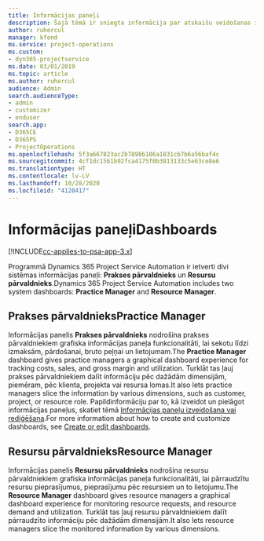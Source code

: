 ```yaml
---
title: Informācijas paneļi
description: Šajā tēmā ir sniegta informācija par atskaišu veidošanas informācijas paneļiem, kas ir iekļauti programmā Dynamics 365 Project Service Automation.
author: ruhercul
manager: kfend
ms.service: project-operations
ms.custom:
- dyn365-projectservice
ms.date: 03/01/2019
ms.topic: article
ms.author: ruhercul
audience: Admin
search.audienceType:
- admin
- customizer
- enduser
search.app:
- D365CE
- D365PS
- ProjectOperations
ms.openlocfilehash: 5f3a667823ac2b789bb106a1831cb7b6a56baf4c
ms.sourcegitcommit: 4cf1dc1561b92fca4175f0b3813133c5e63ce8e6
ms.translationtype: HT
ms.contentlocale: lv-LV
ms.lasthandoff: 10/28/2020
ms.locfileid: "4120417"
---
```

# <a name="dashboards"></a><span data-ttu-id="45bda-103">Informācijas paneļi</span><span class="sxs-lookup"><span data-stu-id="45bda-103">Dashboards</span></span>

[!INCLUDE[cc-applies-to-psa-app-3.x](../includes/cc-applies-to-psa-app-3x.md)]

<span data-ttu-id="45bda-104">Programmā Dynamics 365 Project Service Automation ir ietverti divi sistēmas informācijas paneļi: **Prakses pārvaldnieks** un **Resursu pārvaldnieks**.</span><span class="sxs-lookup"><span data-stu-id="45bda-104">Dynamics 365 Project Service Automation includes two system dashboards: **Practice Manager** and **Resource Manager**.</span></span>

## <a name="practice-manager"></a><span data-ttu-id="45bda-105">Prakses pārvaldnieks</span><span class="sxs-lookup"><span data-stu-id="45bda-105">Practice Manager</span></span> 

<span data-ttu-id="45bda-106">Informācijas panelis **Prakses pārvaldnieks** nodrošina prakses pārvaldniekiem grafiska informācijas paneļa funkcionalitāti, lai sekotu līdzi izmaksām, pārdošanai, bruto peļņai un lietojumam.</span><span class="sxs-lookup"><span data-stu-id="45bda-106">The **Practice Manager** dashboard gives practice managers a graphical dashboard experience for tracking costs, sales, and gross margin and utilization.</span></span> <span data-ttu-id="45bda-107">Turklāt tas ļauj prakses pārvaldniekiem dalīt informāciju pēc dažādām dimensijām, piemēram, pēc klienta, projekta vai resursa lomas.</span><span class="sxs-lookup"><span data-stu-id="45bda-107">It also lets practice managers slice the information by various dimensions, such as customer, project, or resource role.</span></span> <span data-ttu-id="45bda-108">Papildinformāciju par to, kā izveidot un pielāgot informācijas paneļus, skatiet tēmā [Informācijas paneļu izveidošana vai rediģēšana](https://docs.microsoft.com/dynamics365/customerengagement/on-premises/customize/create-edit-dashboards).</span><span class="sxs-lookup"><span data-stu-id="45bda-108">For more information about how to create and customize dashboards, see [Create or edit dashboards](https://docs.microsoft.com/dynamics365/customerengagement/on-premises/customize/create-edit-dashboards).</span></span>

## <a name="resource-manager"></a><span data-ttu-id="45bda-109">Resursu pārvaldnieks</span><span class="sxs-lookup"><span data-stu-id="45bda-109">Resource Manager</span></span> 

<span data-ttu-id="45bda-110">Informācijas panelis **Resursu pārvaldnieks** nodrošina resursu pārvaldniekiem grafiska informācijas paneļa funkcionalitāti, lai pārraudzītu resursu pieprasījumus, pieprasījumu pēc resursiem un to lietojumu.</span><span class="sxs-lookup"><span data-stu-id="45bda-110">The **Resource Manager** dashboard gives resource managers a graphical dashboard experience for monitoring resource requests, and resource demand and utilization.</span></span> <span data-ttu-id="45bda-111">Turklāt tas ļauj resursu pārvaldniekiem dalīt pārraudzīto informāciju pēc dažādām dimensijām.</span><span class="sxs-lookup"><span data-stu-id="45bda-111">It also lets resource managers slice the monitored information by various dimensions.</span></span>
